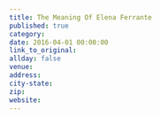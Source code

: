 ```yaml
---
title: The Meaning Of Elena Ferrante
published: true
category:
date: 2016-04-01 00:00:00
link_to_original:
allday: false
venue:
address:
city-state:
zip:
website:
---
```

